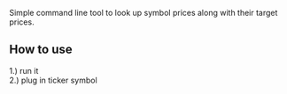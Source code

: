 Simple command line tool to look up symbol prices along with their target prices.
<h2>
  How to use
</h2>
<p>
  1.) run it <br>
  2.) plug in ticker symbol <br>
</p>
</body>
